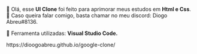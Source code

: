 <p align="left"> 
  💼 Olá, esse <strong>UI Clone</strong> foi feito para aprimorar meus estudos em <strong>Html e Css</strong>.<br>
  💌 Caso queira falar comigo, basta chamar no meu discord: Diogo Abreu#8136.
</p>

<p align="left">
  🦄 Ferramenta utilizadas: <strong>Visual Studio Code.</strong>
 </p>
 
 <p align="left">
    https://dioogoabreu.github.io/google-clone/
  </p>
